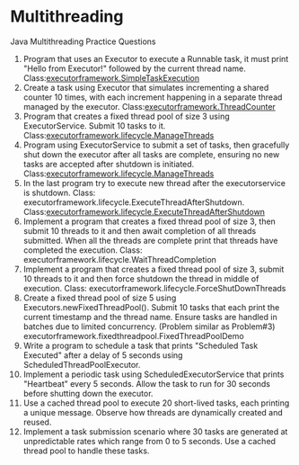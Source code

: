 # Multithreading
 Java Multithreading Practice Questions

1. Program that uses an Executor to execute a Runnable task, it must print "Hello from Executor!" followed by the current thread name. Class:[executorframework.SimpleTaskExecution](/src/executorframework/SimpleTaskExecution.java)
2. Create a task using Executor that simulates incrementing a shared counter 10 times, with each increment happening in a separate thread managed by the executor. Class:[executorframework.ThreadCounter](/src/executorframework/ThreadCounter.java)
3. Program that creates a fixed thread pool of size 3 using ExecutorService. Submit 10 tasks to it. Class:[executorframework.lifecycle.ManageThreads](/src/executorframework/lifecycle/ManageThreads.java)
4. Program using ExecutorService to submit a set of tasks, then gracefully shut down the executor after all tasks are complete, ensuring no new tasks are accepted after shutdown is initiated. Class:[executorframework.lifecycle.ManageThreads](/src/executorframework/lifecycle/ManageThreads.java)
5. In the last program try to execute new thread after the executorservice is shutdown. Class: executorframework.lifecycle.ExecuteThreadAfterShutdown. Class:[executorframework.lifecycle.ExecuteThreadAfterShutdown](/src/executorframework/lifecycle/ExecuteThreadAfterShutdown.java)
6. Implement a program that creates a fixed thread pool of size 3, then submit 10 threads to it and then await completion of all threads submitted. When all the threads are complete print that threads have completed the execution. Class:  executorframework.lifecycle.WaitThreadCompletion
7. Implement a program that creates a fixed thread pool of size 3, submit 10 threads to it and then force shutdown the thread in middle of execution. Class: executorframework.lifecycle.ForceShutDownThreads
8. Create a fixed thread pool of size 5 using Executors.newFixedThreadPool(). Submit 10 tasks that each print the current timestamp and the thread name. Ensure tasks are handled in batches due to limited concurrency. (Problem similar as Problem#3) executorframework.fixedthreadpool.FixedThreadPoolDemo
9. Write a program to schedule a task that prints "Scheduled Task Executed" after a delay of 5 seconds using ScheduledThreadPoolExecutor.
10. Implement a periodic task using ScheduledExecutorService that prints "Heartbeat" every 5 seconds. Allow the task to run for 30 seconds before shutting down the executor.
11. Use a cached thread pool to execute 20 short-lived tasks, each printing a unique message. Observe how threads are dynamically created and reused.
12. Implement a task submission scenario where 30 tasks are generated at unpredictable rates which range from 0 to 5 seconds. Use a cached thread pool to handle these tasks.
